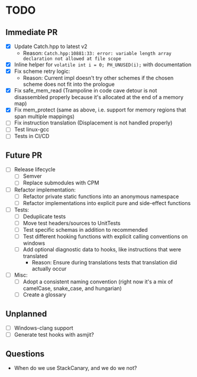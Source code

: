 # TODO

## Immediate PR

- [x] Update Catch.hpp to latest v2
    - Reason: `Catch.hpp:10881:33: error: variable length array declaration not allowed at file scope`
- [x] Inline helper for `volatile int i = 0; PH_UNUSED(i);` with documentation
- [x] Fix scheme retry logic:
    - Reason: Current impl doesn't try other schemes if the chosen scheme does not fit into the prologue
- [x] Fix safe_mem_read (Trampoline in code cave detour is not disassembled properly because it's allocated at the end
  of a memory map)
- [x] Fix mem_protect (same as above, i.e. support for memory regions that span multiple mappings)
- [ ] Fix instruction translation (Displacement is not handled properly)
- [ ] Test linux-gcc
- [ ] Tests in CI/CD

## Future PR

- [ ] Release lifecycle
    - [ ] Semver
    - [ ] Replace submodules with CPM
- [ ] Refactor implementation:
    - [ ] Refactor private static functions into an anonymous namespace
    - [ ] Refactor implementations into explicit pure and side-effect functions
- [ ] Tests:
    - [ ] Deduplicate tests
    - [ ] Move test headers/sources to UnitTests
    - [ ] Test specific schemas in addition to recommended
    - [ ] Test different hooking functions with explicit calling conventions on windows
    - [ ] Add optional diagnostic data to hooks, like instructions that were translated
        - Reason: Ensure during translations tests that translation did actually occur
- [ ] Misc:
    - [ ] Adopt a consistent naming convention (right now it's a mix of camelCase, snake_case, and hungarian)
    - [ ] Create a glossary

## Unplanned

- [ ] Windows-clang support
- [ ] Generate test hooks with asmjit?

## Questions

- When do we use StackCanary, and we do we not?